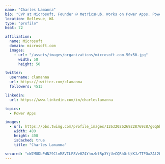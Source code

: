 ```yaml
---
name: "Charles Lamanna"
bio: "CVP at Microsoft, Founder @ MetricsHub. Works on Power Apps, Power Automate, Power Virtual Agent, Common Data Service and Dynamics 365."
location: Bellevue, WA
type: "profile"
heat: 72

affiliation:
  name: Microsoft
  domain: microsoft.com
  images:
    - url: "/assets/images/organizations/microsoft.com-50x50.jpg"
      width: 50
      height: 50

twitter:
  username: clamanna
  url: https://twitter.com/clamanna
  followers: 4513

linkedin:
  url: https://www.linkedin.com/in/charleslamanna

topics:
  - Power Apps

images:
  - url: https://pbs.twimg.com/profile_images/1263202626922876928/g6qGbHZ-_400x400.jpg
    width: 400
    height: 400
    isCached: true
    title: "Charles Lamanna"

secured: "nW7M8DbPdN29ClmM8VILF8Vv0Z4YhnzNfRp3YjUeCQRhOrU/KJzTTPOxZAl2bSXYSR4ZuKSAB6CsMQ7h/ZzYVXF5UO/jsr9HEJSQT8ZiMQ7f+9d4nmGmGn7QTxem+jFIV97QygW0MxupDNfzzQz6zp6su1+7Nd3I8+fgVkUcHs91bYj5B+apqLh4niL8hqtXAF7aDb2biON4dMibdk8wmuL1B03Nxli2c5ljht4DWA5E8atY1EoBZZB0nXXV3Hzpk2G+QLog8Z4/arB7COzrGg14Mdnk0JmDtyR9sbXJHZD1G2NbFGI4Ly8GF1Bm39tcIVDJpmgl8ISoa9lQt+jbM1oouiiZNJKuCzRG0oMo9c/9lbUuin6M6Cccg426G/OmE3HELxa/cQh4DC1v52besg/x6NkD3ZWS4PqdGcXFCIQ=;qDL5X0Z+Q+W/8bLbWZDC8w=="
---
```


